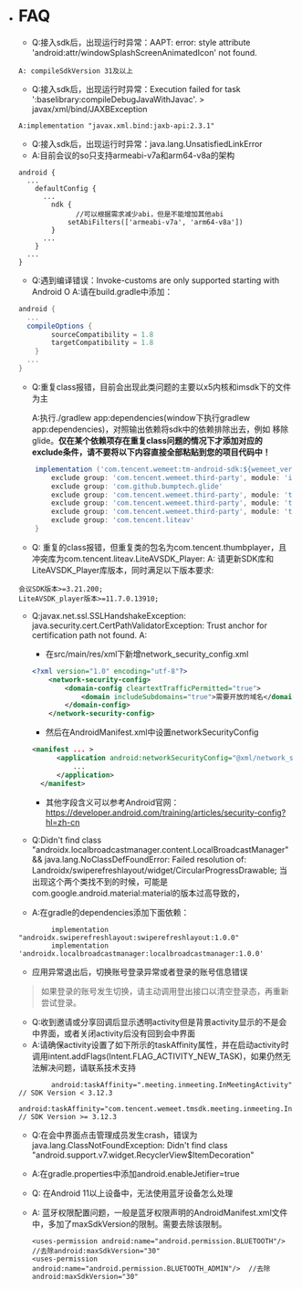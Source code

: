 - # FAQ

  - Q:接入sdk后，出现运行时异常：AAPT: error: style attribute 'android:attr/windowSplashScreenAnimatedIcon' not found.

  ```
  A: compileSdkVersion 31及以上
  ```

  - Q:接入sdk后，出现运行时异常：Execution failed for task ':baselibrary:compileDebugJavaWithJavac'. > javax/xml/bind/JAXBException

  ```
  A:implementation "javax.xml.bind:jaxb-api:2.3.1"
  ```

  - Q:接入sdk后，出现运行时异常：java.lang.UnsatisfiedLinkError
  - A:目前会议的so只支持armeabi-v7a和arm64-v8a的架构

  ```
  android {
  	...
      defaultConfig {
  		...
          ndk {
            	//可以根据需求减少abi，但是不能增加其他abi
              setAbiFilters(['armeabi-v7a', 'arm64-v8a'])
          }
  		...
      }
  	...
  }
  ```

  - Q:遇到编译错误：Invoke-customs are only supported starting with Android O
    A:请在build.gradle中添加：

  ```groovy
  android {
  	...
  	compileOptions {
          sourceCompatibility = 1.8
          targetCompatibility = 1.8
      }
  	...
  }
  ```

  - Q:重复class报错，目前会出现此类问题的主要以x5内核和imsdk下的文件为主

    A:执行./gradlew app:dependencies(window下执行gradlew app:dependencies)，对照输出依赖将sdk中的依赖排除出去，例如
      移除glide。**仅在某个依赖项存在重复class问题的情况下才添加对应的exclude条件，请不要将以下内容直接全部粘贴到您的项目代码中！**

  ```groovy
      implementation ('com.tencent.wemeet:tm-android-sdk:${wemeet_version}') { //注意：这里的${wemeet_version}需要替换为具体的sdk版本号
          exclude group: 'com.tencent.wemeet.third-party', module: 'imsdk'
          exclude group: 'com.github.bumptech.glide'
          exclude group: 'com.tencent.wemeet.third-party', module: 'tbs-sdk-overseas' //注意： (版本 >= 3.21.100)用这个
          exclude group: 'com.tencent.wemeet.third-party', module: 'tbssdk' //注意： (版本 >= 3.12.100)用这个
          exclude group: 'com.tencent.wemeet.third-party', module: 'tbssdk-dynamic' //注意：（版本 < 3.12.100）用这个
          exclude group: 'com.tencent.liteav'
      }
  ```

  - Q: 重复的class报错，但重复类的包名为com.tencent.thumbplayer，且冲突库为com.tencent.liteav.LiteAVSDK_Player:
  A: 请更新SDK库和LiteAVSDK_Player库版本，同时满足以下版本要求:
  ```
  会议SDK版本>=3.21.200;
  LiteAVSDK_player版本>=11.7.0.13910;
  ```
  
  - Q:javax.net.ssl.SSLHandshakeException: java.security.cert.CertPathValidatorException: Trust anchor for certification path not found.
    A:
  
    -  在src/main/res/xml下新增network_security_config.xml
  
    ```xml
    <?xml version="1.0" encoding="utf-8"?>
    	<network-security-config>
    		<domain-config cleartextTrafficPermitted="true">
    			<domain includeSubdomains="true">需要开放的域名</domain>
    		</domain-config>
    	</network-security-config>
    
    ```
  
    - 然后在AndroidManifest.xml中设置networkSecurityConfig
  
    ```xml
    <manifest ... >
          <application android:networkSecurityConfig="@xml/network_security_config">
              ...
          </application>
      </manifest>
    ```
  
    - 其他字段含义可以参考Android官网：https://developer.android.com/training/articles/security-config?hl=zh-cn
  
  - Q:Didn't find class "androidx.localbroadcastmanager.content.LocalBroadcastManager"  && java.lang.NoClassDefFoundError: Failed resolution of: Landroidx/swiperefreshlayout/widget/CircularProgressDrawable; 当出现这个两个类找不到的时候，可能是com.google.android.material:material的版本过高导致的，
  
  - A:在gradle的dependencies添加下面依赖：
  
  ```
          implementation "androidx.swiperefreshlayout:swiperefreshlayout:1.0.0"
          implementation 'androidx.localbroadcastmanager:localbroadcastmanager:1.0.0'
  ```
  
  - 应用异常退出后，切换账号登录异常或者登录的账号信息错误
  
  > 如果登录的账号发生切换，请主动调用登出接口以清空登录态，再重新尝试登录。
  
  - Q:收到邀请或分享回调后显示透明activity但是背景activity显示的不是会中界面，或者关闭activity后没有回到会中界面
  - A:请确保activity设置了如下所示的taskAffinity属性，并在启动activity时调用intent.addFlags(Intent.FLAG_ACTIVITY_NEW_TASK)，如果仍然无法解决问题，请联系技术支持
  ```
          android:taskAffinity=".meeting.inmeeting.InMeetingActivity" // SDK Version < 3.12.3
          android:taskAffinity="com.tencent.wemeet.tmsdk.meeting.inmeeting.InMeetingActivity" // SDK Version >= 3.12.3
  ```
  
  - Q:在会中界面点击管理成员发生crash，错误为java.lang.ClassNotFoundException: Didn't find class "android.support.v7.widget.RecyclerView$ItemDecoration"
  
  - A:在gradle.properties中添加android.enableJetifier=true
  
    
  
  - Q: 在Android 11以上设备中，无法使用蓝牙设备怎么处理
  
  - A: 蓝牙权限配置问题，一般是蓝牙权限声明的AndroidManifest.xml文件中，多加了maxSdkVersion的限制。需要去除该限制。
  
    ```
    <uses-permission android:name="android.permission.BLUETOOTH"/>  //去除android:maxSdkVersion="30"
    <uses-permission android:name="android.permission.BLUETOOTH_ADMIN"/>  //去除android:maxSdkVersion="30"
    ```
  
    
